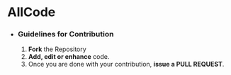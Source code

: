 # AllCode

- ### Guidelines for Contribution
    1. **Fork** the Repository
    2. **Add, edit or enhance** code.
    3. Once you are done with your contribution, **issue a PULL REQUEST**.

